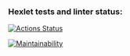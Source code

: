 ### Hexlet tests and linter status:
[![Actions Status](https://github.com/alice-shamaeva/frontend-project-46/actions/workflows/hexlet-check.yml/badge.svg)](https://github.com/alice-shamaeva/frontend-project-46/actions)

[![Maintainability](https://api.codeclimate.com/v1/badges/6563e876e0b2c77f1162/maintainability)](https://codeclimate.com/github/alice-shamaeva/frontend-project-46/maintainability)